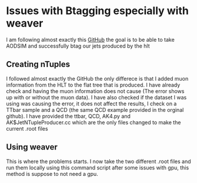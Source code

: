 # Issues with Btagging especially with weaver
I am following almost exactly this [GitHub](https://github.com/alintulu/Run3ScoutingJetTagging/blob/0ee5c8785642df8464692de27055ccbf105a9043/README.md) the goal is to be able to take AODSIM and successfully btag our jets produced by the hlt


## Creating nTuples

I followed almost exactly the GitHub the only differece is that I added muon information from the HLT to the flat tree that is produced. I have already check and having the muon information does not cause (The error shows up with or without the muon data). I have also checked if the dataset I was using was causing the error, it does not affect the results, I check on a TTbar sample and a QCD (the same QCD example provided in the orginal github). I have provided the ttbar, QCD, AK4.py and AK$JetNTupleProducer.cc which are the only files changed to make the current .root files

## Using weaver 

This is where the problems starts. I now take the two different .root files and run them locally using this command script after some issues with gpu, this method is suppose to not need a gpu.
